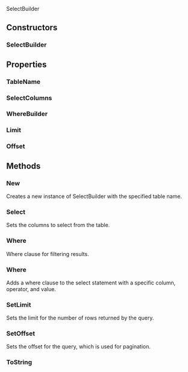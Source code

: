 <p class="title">SelectBuilder</p>

## Constructors


### SelectBuilder

<div><Declaration modifier="public" content=" <span>&lt;span class=&quot;method&quot;&gt;SelectBuilder&lt;/span&gt;(&lt;span class=&quot;param&quot;&gt;string&lt;/span&gt; tableName)</span>"></Declaration></div>

## Properties


### TableName
<div><Declaration modifier="public string" content=" <span>&lt;span class=&quot;property&quot;&gt;TableName&lt;/span&gt; { &lt;span class=&quot;method&quot;&gt;get&lt;/span&gt;; &lt;span class=&quot;method&quot;&gt;set&lt;/span&gt;; }</span>"></Declaration></div>

### SelectColumns
<div><Declaration modifier="public List&amp;lt;string&amp;gt;" content=" <span>&lt;span class=&quot;property&quot;&gt;SelectColumns&lt;/span&gt; { &lt;span class=&quot;method&quot;&gt;get&lt;/span&gt;; &lt;span class=&quot;method&quot;&gt;set&lt;/span&gt;; }</span>"></Declaration></div>

### WhereBuilder
<div><Declaration modifier="public &lt;a href=&quot;#/api/IndustrialValley.Helpers.Sqlite/WhereBuilder&quot; title=&quot;WhereBuilder&quot; class=&quot;inherit-link&quot;&gt;WhereBuilder&lt;/a&gt;" content=" <span>&lt;span class=&quot;property&quot;&gt;WhereBuilder&lt;/span&gt; { &lt;span class=&quot;method&quot;&gt;get&lt;/span&gt;; &lt;span class=&quot;method&quot;&gt;set&lt;/span&gt;; }</span>"></Declaration></div>

### Limit
<div><Declaration modifier="public int" content=" <span>&lt;span class=&quot;property&quot;&gt;Limit&lt;/span&gt; { &lt;span class=&quot;method&quot;&gt;get&lt;/span&gt;; &lt;span class=&quot;method&quot;&gt;set&lt;/span&gt;; }</span>"></Declaration></div>

### Offset
<div><Declaration modifier="public int" content=" <span>&lt;span class=&quot;property&quot;&gt;Offset&lt;/span&gt; { &lt;span class=&quot;method&quot;&gt;get&lt;/span&gt;; &lt;span class=&quot;method&quot;&gt;set&lt;/span&gt;; }</span>"></Declaration></div>

## Methods

### New

Creates a new instance of SelectBuilder with the specified table name.

<div><Declaration modifier="public static &lt;a href=&quot;#/api/IndustrialValley.Helpers.Sqlite/SelectBuilder&quot; title=&quot;SelectBuilder&quot; class=&quot;inherit-link&quot;&gt;SelectBuilder&lt;/a&gt;" content=" <span>&lt;span class=&quot;method&quot;&gt;New&lt;/span&gt;(&lt;span class=&quot;param&quot;&gt;string&lt;/span&gt; tableName)</span>"></Declaration></div>

### Select

Sets the columns to select from the table.

<div><Declaration modifier="public &lt;a href=&quot;#/api/IndustrialValley.Helpers.Sqlite/SelectBuilder&quot; title=&quot;SelectBuilder&quot; class=&quot;inherit-link&quot;&gt;SelectBuilder&lt;/a&gt;" content=" <span>&lt;span class=&quot;method&quot;&gt;Select&lt;/span&gt;(&lt;span class=&quot;param&quot;&gt;string[]&lt;/span&gt; columns)</span>"></Declaration></div>

### Where

Where clause for filtering results.

<div><Declaration modifier="public &lt;a href=&quot;#/api/IndustrialValley.Helpers.Sqlite/SelectBuilder&quot; title=&quot;SelectBuilder&quot; class=&quot;inherit-link&quot;&gt;SelectBuilder&lt;/a&gt;" content=" <span>&lt;span class=&quot;method&quot;&gt;Where&lt;/span&gt;(&lt;span class=&quot;param&quot;&gt;&lt;a href=&quot;#/api/IndustrialValley.Helpers.Sqlite/WhereBuilder&quot; title=&quot;WhereBuilder&quot; class=&quot;inherit-link&quot;&gt;WhereBuilder&lt;/a&gt;&lt;/span&gt; where)</span>"></Declaration></div>

### Where

Adds a where clause to the select statement with a specific column, operator, and value.

<div><Declaration modifier="public &lt;a href=&quot;#/api/IndustrialValley.Helpers.Sqlite/SelectBuilder&quot; title=&quot;SelectBuilder&quot; class=&quot;inherit-link&quot;&gt;SelectBuilder&lt;/a&gt;" content=" <span>&lt;span class=&quot;method&quot;&gt;Where&lt;/span&gt;(&lt;span class=&quot;param&quot;&gt;string&lt;/span&gt; column, &lt;span class=&quot;param&quot;&gt;&lt;a href=&quot;#/api/IndustrialValley.Helpers.Sqlite/WhereBuilder.WhereOperator&quot; title=&quot;WhereBuilder.WhereOperator&quot; class=&quot;inherit-link&quot;&gt;WhereOperator&lt;/a&gt;&lt;/span&gt; @operator, &lt;span class=&quot;param&quot;&gt;object&lt;/span&gt; value)</span>"></Declaration></div>

### SetLimit

Sets the limit for the number of rows returned by the query.

<div><Declaration modifier="public &lt;a href=&quot;#/api/IndustrialValley.Helpers.Sqlite/SelectBuilder&quot; title=&quot;SelectBuilder&quot; class=&quot;inherit-link&quot;&gt;SelectBuilder&lt;/a&gt;" content=" <span>&lt;span class=&quot;method&quot;&gt;SetLimit&lt;/span&gt;(&lt;span class=&quot;param&quot;&gt;int&lt;/span&gt; limit)</span>"></Declaration></div>

### SetOffset

Sets the offset for the query, which is used for pagination.

<div><Declaration modifier="public &lt;a href=&quot;#/api/IndustrialValley.Helpers.Sqlite/SelectBuilder&quot; title=&quot;SelectBuilder&quot; class=&quot;inherit-link&quot;&gt;SelectBuilder&lt;/a&gt;" content=" <span>&lt;span class=&quot;method&quot;&gt;SetOffset&lt;/span&gt;(&lt;span class=&quot;param&quot;&gt;int&lt;/span&gt; offset)</span>"></Declaration></div>

### ToString

<div><Declaration modifier="public override string" content=" <span>&lt;span class=&quot;method&quot;&gt;ToString&lt;/span&gt;()</span>"></Declaration></div>

